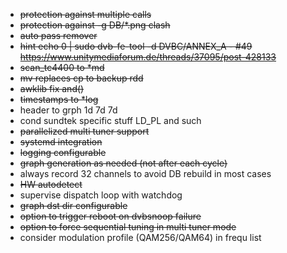 - ~~protection against multiple calls~~
- ~~protection against -g DB/*.png clash~~
- ~~auto pass remover~~
- ~~hint echo 0 | sudo dvb-fe-tool -d DVBC/ANNEX_A - #49 https://www.unitymediaforum.de/threads/37095/post-428133~~
- ~~scan_tc4400 to *md~~
- ~~mv replaces cp to backup rdd~~
- ~~awklib fix and()~~
- ~~timestamps to *log~~
- header to grph 1d 7d 7d 
- cond sundtek specific stuff LD_PL and such
- ~~parallelized multi tuner support~~
- ~~systemd integration~~
- ~~logging configurable~~
- ~~graph generation as needed (not after each cycle)~~
- always record 32 channels to avoid DB rebuild in most cases
- ~~HW autodetect~~
- supervise dispatch loop with watchdog
- ~~graph dst dir configurable~~
- ~~option to trigger reboot on dvbsnoop failure~~
- ~~option to force sequential tuning in multi tuner mode~~
- consider modulation profile (QAM256/QAM64) in frequ list
